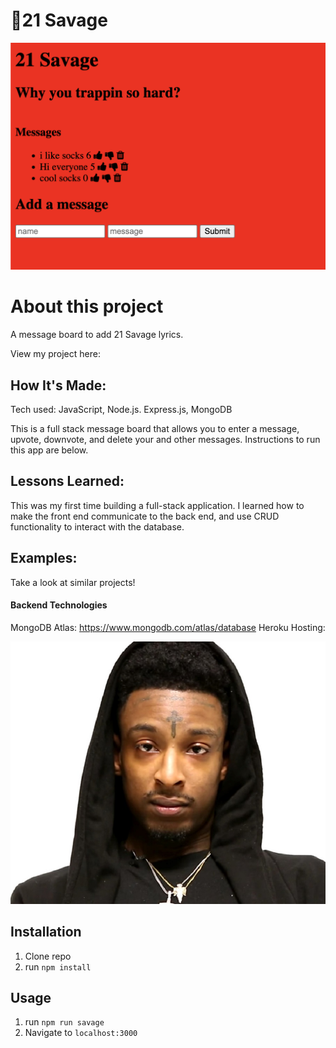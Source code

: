 # 🚀21 Savage

<img width="1421" alt="21 Savage" src="/public/21savage.png">

# About this project
A message board to add 21 Savage lyrics.

View my project here: 


## How It's Made:
Tech used: JavaScript, Node.js. Express.js, MongoDB

This is a full stack message board that allows you to enter a message, upvote, downvote, and delete your and other messages. Instructions to run this app are below. 


## Lessons Learned:
This was my first time building a full-stack application. I learned how to make the front end communicate to the back end, and use CRUD functionality to interact with the database.

## Examples:
Take a look at similar projects!


#### Backend Technologies
MongoDB Atlas: https://www.mongodb.com/atlas/database
Heroku Hosting: 





![21 Savage](public/21savage.jpg)

## Installation

1. Clone repo
2. run `npm install`

## Usage

1. run `npm run savage`
2. Navigate to `localhost:3000`
